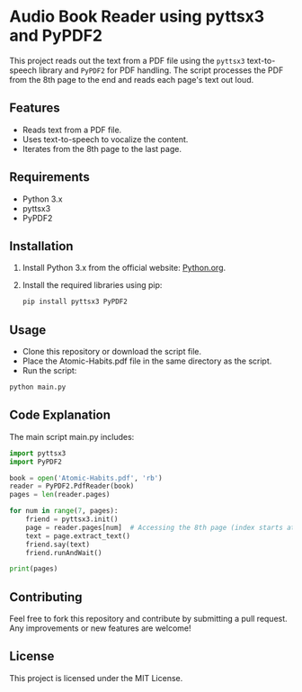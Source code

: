 # Audio Book Reader using pyttsx3 and PyPDF2

This project reads out the text from a PDF file using the `pyttsx3` text-to-speech library and `PyPDF2` for PDF handling. The script processes the PDF from the 8th page to the end and reads each page's text out loud.

## Features

- Reads text from a PDF file.
- Uses text-to-speech to vocalize the content.
- Iterates from the 8th page to the last page.

## Requirements

- Python 3.x
- pyttsx3
- PyPDF2

## Installation

1. Install Python 3.x from the official website: [Python.org](https://www.python.org/).
2. Install the required libraries using pip:

   ```sh
   pip install pyttsx3 PyPDF2
   ```
## Usage
- Clone this repository or download the script file.
- Place the Atomic-Habits.pdf file in the same directory as the script.
- Run the script:
```sh
python main.py
```
## Code Explanation
The main script main.py includes:
```python
import pyttsx3
import PyPDF2

book = open('Atomic-Habits.pdf', 'rb')
reader = PyPDF2.PdfReader(book)
pages = len(reader.pages)

for num in range(7, pages):
    friend = pyttsx3.init()
    page = reader.pages[num]  # Accessing the 8th page (index starts at 0)
    text = page.extract_text()
    friend.say(text)
    friend.runAndWait()

print(pages)

```

## Contributing
Feel free to fork this repository and contribute by submitting a pull request. Any improvements or new features are welcome!

## License
This project is licensed under the MIT License.
